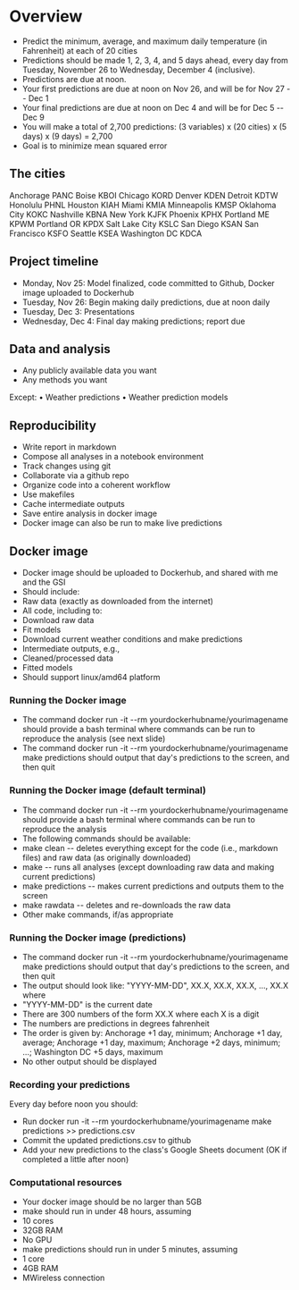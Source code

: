 # Overview
* Predict the minimum, average, and maximum daily temperature (in Fahrenheit) at each of 20 cities
* Predictions should be made 1, 2, 3, 4, and 5 days ahead, every day from Tuesday, November 26 to Wednesday, December 4 (inclusive).
* Predictions are due at noon.
* Your first predictions are due at noon on Nov 26, and will be for Nov 27 -- Dec 1
* Your final predictions are due at noon on Dec 4 and will be for Dec 5 -- Dec 9
* You will make a total of 2,700 predictions: (3 variables) x (20 cities) x (5 days) x (9 days) = 2,700
* Goal is to minimize mean squared error

## The cities
Anchorage       PANC
Boise           KBOI
Chicago         KORD
Denver          KDEN
Detroit         KDTW
Honolulu        PHNL
Houston         KIAH
Miami           KMIA
Minneapolis     KMSP
Oklahoma City   KOKC
Nashville       KBNA
New York        KJFK
Phoenix         KPHX
Portland ME     KPWM
Portland OR     KPDX
Salt Lake City  KSLC
San Diego       KSAN
San Francisco   KSFO
Seattle         KSEA
Washington DC   KDCA

## Project timeline
* Monday, Nov 25: Model finalized, code committed to Github, Docker image uploaded to Dockerhub
* Tuesday, Nov 26: Begin making daily predictions, due at noon daily
* Tuesday, Dec 3: Presentations
* Wednesday, Dec 4: Final day making predictions; report due

## Data and analysis
* Any publicly available data you want
* Any methods you want

Except:
	•	Weather predictions
	•	Weather prediction models

## Reproducibility
* Write report in markdown
* Compose all analyses in a notebook environment
* Track changes using git
* Collaborate via a github repo
* Organize code into a coherent workflow
* Use makefiles
* Cache intermediate outputs
* Save entire analysis in docker image
* Docker image can also be run to make live predictions

## Docker image
* Docker image should be uploaded to Dockerhub, and shared with me and the GSI
* Should include:
* Raw data (exactly as downloaded from the internet)
* All code, including to:
* Download raw data
* Fit models
* Download current weather conditions and make predictions
* Intermediate outputs, e.g.,
* Cleaned/processed data
* Fitted models
* Should support linux/amd64 platform

### Running the Docker image
* The command docker run -it --rm yourdockerhubname/yourimagename should provide a bash terminal where commands can be run to reproduce the analysis (see next slide)
* The command docker run -it --rm yourdockerhubname/yourimagename make predictions should output that day's predictions to the screen, and then quit

### Running the Docker image (default terminal)
* The command docker run -it --rm yourdockerhubname/yourimagename should provide a bash terminal where commands can be run to reproduce the analysis
* The following commands should be available:
* make clean -- deletes everything except for the code (i.e., markdown files) and raw data (as originally downloaded)
* make -- runs all analyses (except downloading raw data and making current predictions)
* make predictions -- makes current predictions and outputs them to the screen
* make rawdata -- deletes and re-downloads the raw data
* Other make commands, if/as appropriate

### Running the Docker image (predictions)
* The command docker run -it --rm yourdockerhubname/yourimagename make predictions should output that day's predictions to the screen, and then quit
* The output should look like: "YYYY-MM-DD", XX.X, XX.X, XX.X, ..., XX.X where
* "YYYY-MM-DD" is the current date
* There are 300 numbers of the form XX.X where each X is a digit
* The numbers are predictions in degrees fahrenheit
* The order is given by: Anchorage +1 day, minimum; Anchorage +1 day, average; Anchorage +1 day, maximum; Anchorage +2 days, minimum; ...; Washington DC +5 days, maximum
* No other output should be displayed

### Recording your predictions
Every day before noon you should:
* Run docker run -it --rm yourdockerhubname/yourimagename make predictions >> predictions.csv
* Commit the updated predictions.csv to github
* Add your new predictions to the class's Google Sheets document (OK if completed a little after noon)

### Computational resources
* Your docker image should be no larger than 5GB
* make should run in under 48 hours, assuming
* 10 cores
* 32GB RAM
* No GPU
* make predictions should run in under 5 minutes, assuming
* 1 core
* 4GB RAM
* MWireless connection
